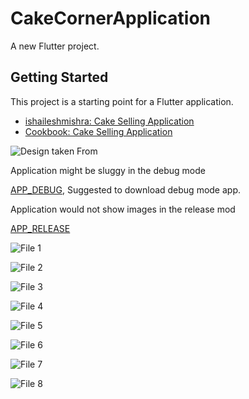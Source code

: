 # CakeCornerApplication

A new Flutter project.

## Getting Started

This project is a starting point for a Flutter application.

- [ishaileshmishra: Cake Selling Application](https://flutter.dev/docs/get-started/codelab)
- [Cookbook: Cake Selling Application](https://flutter.dev/docs/cookbook)


![Design taken From](https://static.dribbble.com/users/2727836/screenshots/5639872/_cake_app_design1.png)

Application might be sluggy in the debug mode

[APP_DEBUG](https://github.com/ishaileshmishra/cake-app/blob/master/assets/app-debug.apk?raw=true), Suggested to download debug mode app.



Application would not show images in the release mod

[APP_RELEASE](https://github.com/ishaileshmishra/cake-app/blob/master/assets/app-release.apk?raw=true)



![File 1](https://github.com/ishaileshmishra/cake-app/blob/master/assets/screenshot/File%201.png?raw=true)

![File 2](https://github.com/ishaileshmishra/cake-app/blob/master/assets/screenshot/File%202.png?raw=true)

![File 3](https://github.com/ishaileshmishra/cake-app/blob/master/assets/screenshot/File%203.png?raw=true)

![File 4](https://github.com/ishaileshmishra/cake-app/blob/master/assets/screenshot/File%204.png?raw=true)

![File 5](https://github.com/ishaileshmishra/cake-app/blob/master/assets/screenshot/File%205.png?raw=true)

![File 6](https://github.com/ishaileshmishra/cake-app/blob/master/assets/screenshot/File%206.png?raw=true)

![File 7](https://github.com/ishaileshmishra/cake-app/blob/master/assets/screenshot/File%207.png?raw=true)

![File 8](https://github.com/ishaileshmishra/cake-app/blob/master/assets/screenshot/File%208.png?raw=true)

